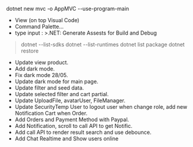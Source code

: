 dotnet new mvc -o AppMVC --use-program-main

- View (on top Visual Code)
- Command Palette...
- type input : >.NET: Generate Assests for Build and Debug

> dotnet --list-sdks
> dotnet --list-runtimes
> dotnet list package
> dotnet restore

- Update view product.
- Add dark mode.
- Fix dark mode 28/05.
- Update dark mode for main page.
- Update filter and seed data.
- Update selected filter and cart partial.
- Update UploadFile, avatarUser, FileManager.
- Update SecurityTemp User to logout user when change role, add new Notification Cart when Order.
- Add Orders and Payment Method with Paypal.
- Add Notification, scroll to call API to get Notific.
- Add call API to render result search and use debounce.
- Add Chat Realtime and Show users online